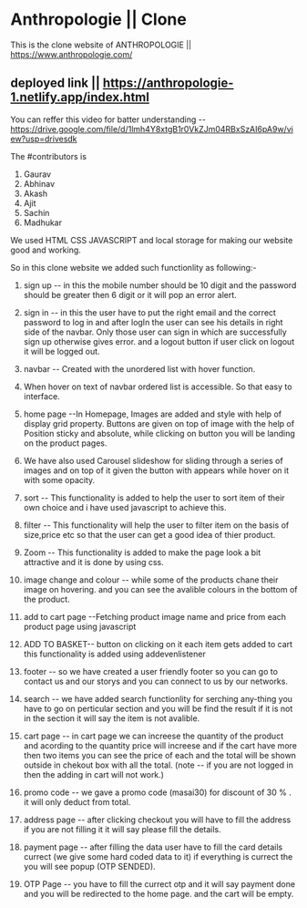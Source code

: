 # Anthropologie || Clone
This is the clone website of ANTHROPOLOGIE || https://www.anthropologie.com/

## deployed link || https://anthropologie-1.netlify.app/index.html
 
You can reffer this video for batter understanding --
https://drive.google.com/file/d/1lmh4Y8xtgB1r0VkZJm04RBxSzAI6pA9w/view?usp=drivesdk

 The #contributors is 
 1. Gaurav 
 2. Abhinav
 3. Akash
 4. Ajit
 5. Sachin
 6. Madhukar 

We used HTML CSS JAVASCRIPT and local storage for making our website good and working.


So in this clone website we added such functionlity as following:-
 1. sign up  -- in this the mobile number should be 10 digit and the password should be greater then 6 digit or it will pop an error alert.
 2. sign in  -- in this the user have to put the right email and the correct password to log in and after logIn the user can see his details in right side of the navbar. Only those  user can sign in which are successfully sign up otherwise gives error.
and a logout button if user click on logout it will be logged out.
 4. navbar -- Created with the unordered list with hover function.
 5.	When hover on text of navbar ordered list is accessible. So that easy to interface.

 6. home page --In Homepage, Images are added and style with help of display grid property.
Buttons are given on top of image with the help of Position sticky and absolute, while clicking on button you will be landing on the product pages.
 7. We have also used Carousel slideshow for sliding through a series of images and on top of it given the button with appears while hover on it with some opacity.

 8. sort -- This functionality is added to help the user to sort item of their own choice and i have used javascript to achieve this.
 9. filter -- This functionality will help the user  to filter item on the basis of size,price etc so that the user can get a good idea of thier product.
 10. Zoom -- This functionality is added to make the page look a bit attractive and it is done by using css.

 11. image change and colour -- while some of the products chane their image on hovering. and you can see the avalible colours in the bottom of the product.

 12. add to cart page --Fetching product image name and price from each product page using javascript
 13. ADD TO BASKET--  button on clicking on it each item gets added to cart this functionality is added using addevenlistener

 14. footer -- so we have created a user friendly footer so you can go to contact us and our storys and you can connect to us by our networks.
 15. search -- we have added search functionlity for serching any-thing you have to go on perticular section and you will be find the result if it is not in the section it will say the item is not avalible.
 16. cart page -- in cart page we can increese the quantity of the product and acording to the quantity price will increese and if the cart have more then two items you can see the price of each and the total will be shown outside in chekout box with all the total.
(note -- if you are not logged in then the adding in cart will not work.)
 17. promo code -- we gave a promo code (masai30) for discount of 30 % . it will only deduct from total.
 18. address page -- after clicking checkout you will have to fill the address if you are not filling it it will say please fill the details.
 19. payment page -- after filling the data user have to fill the card details currect (we give some hard coded data to it) if everything is currect the you will see popup (OTP SENDED).
 20. OTP Page -- you have to fill the currect otp and it will say payment done and you will be redirected to the home page. and the cart will be empty.
